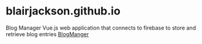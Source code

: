 # blairjackson.github.io
Blog Manager
Vue.js web application that connects to firebase to store and retrieve blog entries
[BlogManger](https://blairjackson.github.io/)
